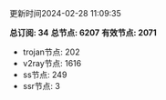 更新时间2024-02-28 11:09:35

**总订阅: 34**
**总节点: 6207**
**有效节点: 2071**
- trojan节点: 202
- v2ray节点: 1616
- ss节点: 249
- ssr节点: 3
